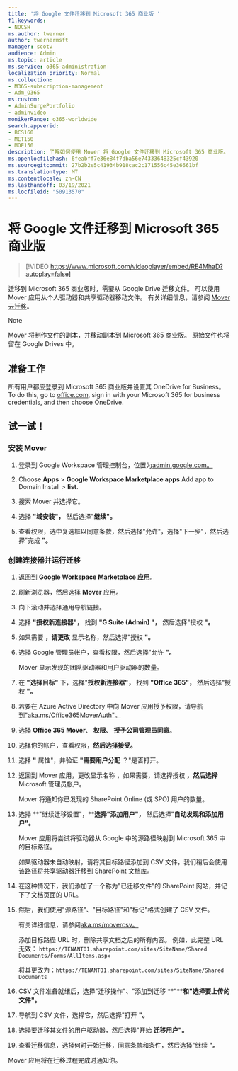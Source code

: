 ```yaml
---
title: '将 Google 文件迁移到 Microsoft 365 商业版 '
f1.keywords:
- NOCSH
ms.author: twerner
author: twernermsft
manager: scotv
audience: Admin
ms.topic: article
ms.service: o365-administration
localization_priority: Normal
ms.collection:
- M365-subscription-management
- Adm_O365
ms.custom:
- AdminSurgePortfolio
- adminvideo
monikerRange: o365-worldwide
search.appverid:
- BCS160
- MET150
- MOE150
description: 了解如何使用 Mover 将 Google 文件迁移到 Microsoft 365 商业版。
ms.openlocfilehash: 6feabff7e36e84f7dba56e74333648325cf43920
ms.sourcegitcommit: 27b2b2e5c41934b918cac2c171556c45e36661bf
ms.translationtype: MT
ms.contentlocale: zh-CN
ms.lasthandoff: 03/19/2021
ms.locfileid: "50913570"
---
```

# <a name="migrate-google-files-to-microsoft-365-for-business"></a>将 Google 文件迁移到 Microsoft 365 商业版 

> [!VIDEO https://www.microsoft.com/videoplayer/embed/RE4MhaD?autoplay=false]

迁移到 Microsoft 365 商业版时，需要从 Google Drive 迁移文件。 可以使用 Mover 应用从个人驱动器和共享驱动器移动文件。 有关详细信息，请参阅 [Mover 云迁移](/sharepointmigration/mover-plan-migration)。

> [!NOTE]
> Mover 将制作文件的副本，并移动副本到 Microsoft 365 商业版。 原始文件也将留在 Google Drives 中。

## <a name="before-you-start"></a>准备工作

所有用户都应登录到 Microsoft 365 商业版并设置其 OneDrive for Business。 To do this, go to [office.com](https://office.com), sign in with your Microsoft 365 for business credentials, and then choose OneDrive.

## <a name="try-it"></a>试一试！

### <a name="install-mover"></a>安装 Mover

1. 登录到 Google Workspace 管理控制台，位置为[admin.google.com。](https://admin.google.com)

1. Choose **Apps**  >  **Google Workspace Marketplace apps** Add app to Domain Install  >  **list**.

1. 搜索 Mover 并选择它。

1. 选择 **"域安装"，** 然后选择"**继续"。**

1. 查看权限，选中复选框以同意条款，然后选择"允许"，选择"下一步"，然后选择"完成 **"。**

### <a name="create-connectors-and-run-the-migration"></a>创建连接器并运行迁移

1. 返回到 **Google Workspace Marketplace 应用**。
1. 刷新浏览器，然后选择 **Mover** 应用。
1. 向下滚动并选择通用导航链接。
1. 选择 **"授权新连接器"，** 找到 **"G Suite (Admin) "，** 然后选择"授权 **"。**
1. 如果需要 **，请更改** 显示名称，然后选择"授权 **"。**
1. 选择 Google 管理员帐户，查看权限，然后选择"允许 **"。**

    Mover 显示发现的团队驱动器和用户驱动器的数量。 

1. 在 **"选择目标"** 下，选择"**授权新连接器"，** 找到 **"Office 365"，** 然后选择"授权 **"。**
1. 若要在 Azure Active Directory 中向 Mover 应用授予权限，请导航到["aka.ms/Office365MoverAuth"。](https://aka.ms/Office365MoverAuth)
1. 选择 **Office 365 Mover**、 **权限**、 **授予公司管理员同意**。
1. 选择你的帐户，查看权限，**然后选择接受。**
1. 选择 **"** 属性"，并验证 **"需要用户分配** ？"是否打开。
1. 返回到 Mover 应用，更改显示名称 ，如果需要，请选择授权 **，然后选择** Microsoft 管理员帐户。

    Mover 将通知你已发现的 SharePoint Online (或 SPO) 用户的数量。
1. 选择 **"继续迁移设置"，****选择"添加用户"，** 然后选择"**自动发现和添加用户"。**

    Mover 应用将尝试将驱动器从 Google 中的源路径映射到 Microsoft 365 中的目标路径。 

    如果驱动器未自动映射，请将其目标路径添加到 CSV 文件，我们稍后会使用该路径将共享驱动器迁移到 SharePoint 文档库。 

1. 在这种情况下，我们添加了一个称为"已迁移文件"的 SharePoint 网站，并记下了文档页面的 URL。 
1. 然后，我们使用"源路径"、"目标路径"和"标记"格式创建了 CSV 文件。 

    有关详细信息，请参阅[aka.ms/movercsv。](/sharepointmigration/mover-create-migration-csv)

    添加目标路径 URL 时，删除共享文档之后的所有内容。 例如，此完整 URL 无效： `https://TENANT01.sharepoint.com/sites/SiteName/Shared Documents/Forms/AllItems.aspx`

    将其更改为：`https://TENANT01.sharepoint.com/sites/SiteName/Shared Documents`

1. CSV 文件准备就绪后，选择"迁移操作"、"添加到迁移 **"****和"选择要上传的文件"。**
1. 导航到 CSV 文件，选择它，然后选择"打开 **"。**
1. 选择要迁移其文件的用户驱动器，然后选择"开始 **迁移用户"。**
1. 查看迁移信息，选择何时开始迁移，同意条款和条件，然后选择"继续 **"。**

Mover 应用将在迁移过程完成时通知你。